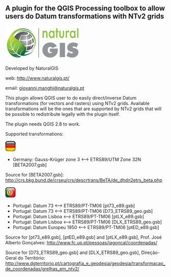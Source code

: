 A plugin for the QGIS Processing toolbox to allow users do Datum transformations with NTv2 grids
--------------------------------------

![](/icons/naturalgis.png)

Developed by NaturalGIS 

web: http://www.naturalgis.pt/ 

email: giovanni.manghi@naturalgis.pt

This plugin allows QGIS user to do easily direct/inverse Datum transformations (for vectors and rasters) using NTv2 grids. Available transformations will be the ones that are supported by NTv2 grids that will be possible to redistribute legally with the plugin itself.

The plugin needs QGIS 2.8 to work.

Supported transformations:

![](/icons/de.png)

-  Germany: Gauss-Krüger zone 3 <--> ETRS89/UTM Zone 32N [BETA2007.gsb]

Source for [BETA2007.gsb]: 
http://crs.bkg.bund.de/crseu/crs/descrtrans/BeTA/de_dhdn2etrs_beta.php

![](/icons/pt.png)

-  Portugal: Datum 73 <--> ETRS89/PT-TM06 [pt73_e89.gsb]
-  Portugal: Datum 73 <--> ETRS89/PT-TM06 [D73_ETRS89_geo.gsb]
-  Portugal: Datum Lisboa <--> ETRS89/PT-TM06 [ptLX_e89.gsb]
-  Portugal: Datum Lisboa <--> ETRS89/PT-TM06 [DLX_ETRS89_geo.gsb]
-  Portugal: Datum Europeu 1950 <--> ETRS89/PT-TM06 [ptED_e89.gsb]

Source for [pt73_e89.gsb], [ptED_e89.gsb] and [ptLX_e89.gsb], Prof. José Alberto Gonçalves:
http://www.fc.up.pt/pessoas/jagoncal/coordenadas/

Source for [D73_ETRS89_geo.gsb] and [DLX_ETRS89_geo.gsb], Direção-Geral do Território:
http://www.dgterritorio.pt/cartografia_e_geodesia/geodesia/transformacao_de_coordenadas/grelhas_em_ntv2/